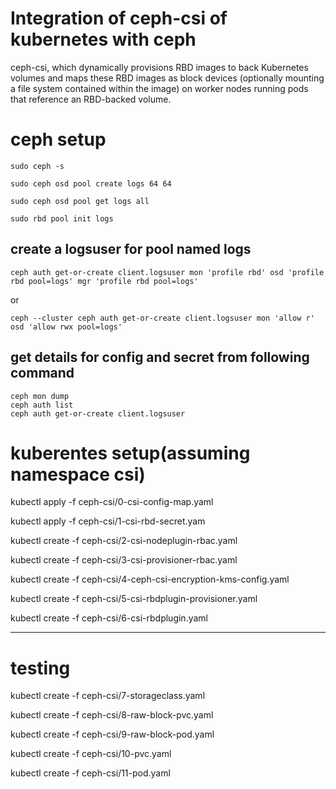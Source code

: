 # Integration of ceph-csi of kubernetes with ceph

ceph-csi, which dynamically provisions RBD images to back Kubernetes volumes and maps these RBD images as block devices (optionally mounting a file system contained within the image) on worker nodes running pods that reference an RBD-backed volume.

# ceph setup

`sudo ceph -s`

`sudo ceph osd pool create logs 64 64`

`sudo ceph osd pool get logs all`

`sudo rbd pool init logs`

## create a logsuser for pool named logs

`ceph auth get-or-create client.logsuser mon 'profile rbd' osd 'profile rbd pool=logs' mgr 'profile rbd pool=logs'`

or

`ceph --cluster ceph auth get-or-create client.logsuser mon 'allow r' osd 'allow rwx pool=logs'`

## get details for config and secret from following command

```
ceph mon dump
ceph auth list
ceph auth get-or-create client.logsuser
```

# kuberentes setup(assuming namespace csi)

kubectl apply -f ceph-csi/0-csi-config-map.yaml

kubectl apply -f ceph-csi/1-csi-rbd-secret.yam

kubectl create -f ceph-csi/2-csi-nodeplugin-rbac.yaml

kubectl create -f ceph-csi/3-csi-provisioner-rbac.yaml

kubectl create -f ceph-csi/4-ceph-csi-encryption-kms-config.yaml

kubectl create -f ceph-csi/5-csi-rbdplugin-provisioner.yaml

kubectl create -f ceph-csi/6-csi-rbdplugin.yaml

---

# testing

kubectl create -f ceph-csi/7-storageclass.yaml

kubectl create -f ceph-csi/8-raw-block-pvc.yaml

kubectl create -f ceph-csi/9-raw-block-pod.yaml

kubectl create -f ceph-csi/10-pvc.yaml

kubectl create -f ceph-csi/11-pod.yaml
